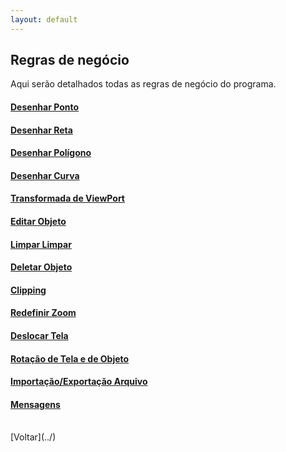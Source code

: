 ```yaml
---
layout: default
---
```


## Regras de negócio

Aqui serão detalhados todas as regras de negócio do programa.


#### [Desenhar Ponto](./regras-ponto)
#### [Desenhar Reta](./regras-reta)
#### [Desenhar Polígono](./regras-poligono)
#### [Desenhar Curva](./regras-curva)
#### [Transformada de ViewPort](./regras-transformada)
#### [Editar Objeto](./regras-editar)
#### [Limpar Limpar](./regras-limpar-tela)
#### [Deletar Objeto](./regras-deletar)
#### [Clipping](./regras-clipping)
#### [Redefinir Zoom](./regras-zoom)
#### [Deslocar Tela](./regras-deslocar)
#### [Rotação de Tela e de Objeto](./regras-rotacao)
#### [Importação/Exportação Arquivo](./regras-salvar-carregar)
#### [Mensagens](./mensagens)




<br>
[Voltar](../)
